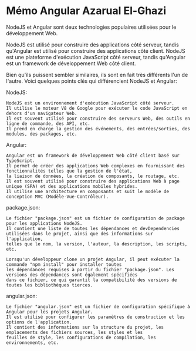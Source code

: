 # Mémo Angular  Azarual El-Ghazi


NodeJS et Angular sont deux technologies populaires utilisées pour le développement Web.

NodeJS est utilisé pour construire des applications côté serveur, tandis qu'Angular est utilisé pour construire des applications côté client. 
NodeJS est une plateforme d'exécution JavaScript côté serveur, tandis qu'Angular est un framework de développement Web côté client.


Bien qu'ils puissent sembler similaires, ils sont en fait très différents l'un de l'autre. 
Voici quelques points clés qui différencient NodeJS et Angular:

NodeJS:

    NodeJS est un environnement d'exécution JavaScript côté serveur.
    Il utilise le moteur V8 de Google pour exécuter le code JavaScript en dehors d'un navigateur Web.
    Il est souvent utilisé pour construire des serveurs Web, des outils en ligne de commande, des API, etc.
    Il prend en charge la gestion des événements, des entrées/sorties, des modules, des packages, etc.

Angular:

    Angular est un framework de développement Web côté client basé sur TypeScript.
    Il permet de créer des applications Web complexes en fournissant des fonctionnalités telles que la gestion de l'état,
    la liaison de données, la création de composants, le routage, etc.
    Il est souvent utilisé pour construire des applications Web à page unique (SPA) et des applications mobiles hybrides.
    Il utilise une architecture en composants et suit le modèle de conception MVC (Modèle-Vue-Contrôleur).



package.json:

    Le fichier "package.json" est un fichier de configuration de package pour les applications NodeJS. 
    Il contient une liste de toutes les dépendances et devDependencies utilisées dans le projet, ainsi que des informations sur l'application, 
    telles que le nom, la version, l'auteur, la description, les scripts, etc.

    Lorsqu'un développeur clone un projet Angular, il peut exécuter la commande "npm install" pour installer toutes 
    les dépendances requises à partir du fichier "package.json". Les versions des dépendances sont également spécifiées 
    dans ce fichier, ce qui garantit la compatibilité des versions de toutes les bibliothèques tierces.


angular.json:

    Le fichier "angular.json" est un fichier de configuration spécifique à Angular pour les projets Angular. 
    Il est utilisé pour configurer les paramètres de construction et les options de l'application. 
    Il contient des informations sur la structure du projet, les emplacements des fichiers sources, les styles et les 
    feuilles de style, les configurations de compilation, les environnements, etc.